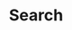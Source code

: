 ---
title: "Search"
slug: "search"
layout: "search"
outputs:
    - html
    - json
menu:
    main:
        name: Search
        weight: 3
        params: 
            icon: search
---